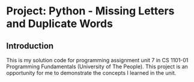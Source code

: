 Project: Python - Missing Letters and Duplicate Words
==================================

Introduction
------------

This is my solution code for programming assignment unit 7 in CS 1101-01 Programming Fundamentals (University of The People). This project is an opportunity for me to demonstrate the concepts I learned in the unit.


